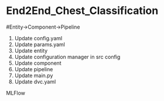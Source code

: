 # End2End_Chest_Classification

<!-- Workflow -->
#Entity->Component->Pipeline
1. Update config.yaml
2. Update params.yaml
3. Update entity
4. Update configuration manager in src config
5. Update component
6. Update pipeline
7. Update main.py
9. Update dvc.yaml

MLFlow

